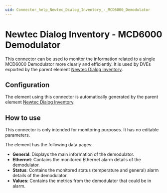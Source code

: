 ```yaml
---
uid: Connector_help_Newtec_Dialog_Inventory_-_MCD6000_Demodulator
---
```


# Newtec Dialog Inventory - MCD6000 Demodulator

This connector can be used to monitor the information related to a single MCD6000 Demodulator more clearly and efficiently. It is used by DVEs exported by the parent element [Newtec Dialog Inventory](xref:Connector_help_Newtec_Dialog_Inventory_Technical).

## Configuration

The element using this connector is automatically generated by the parent element [Newtec Dialog Inventory](xref:Connector_help_Newtec_Dialog_Inventory_Technical).

## How to use

This connector is only intended for monitoring purposes. It has no editable parameters.

The element has the following data pages:

- **General**: Displays the main information of the demodulator.
- **Ethernet**: Contains the monitored Ethernet alarm details of the demodulator.
- **Status**: Contains the monitored status (temperature and general) alarm details of the demodulator.
- **Values**: Contains the metrics from the demodulator that could be in alarm.

